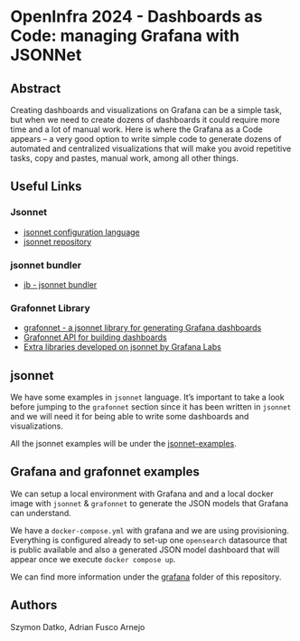 # OpenInfra 2024 - Dashboards as Code: managing Grafana with JSONNet

## Abstract

Creating dashboards and visualizations on Grafana can be a simple task, but when we need
to create dozens of dashboards it could require more time and a lot of manual work. Here is
where the Grafana as a Code appears – a very good option to write simple code to generate
dozens of automated and centralized visualizations that will make you avoid repetitive tasks,
copy and pastes, manual work, among all other things.

## Useful Links

### Jsonnet

- [jsonnet configuration language](https://jsonnet.org/)
- [jsonnet repository](https://github.com/google/jsonnet)

### jsonnet bundler

- [jb - jsonnet bundler](https://github.com/jsonnet-bundler/jsonnet-bundler)

### Grafonnet Library

- [grafonnet - a jsonnet library for generating Grafana dashboards](https://github.com/grafana/grafonnet)
- [Grafonnet API for building dashboards](https://grafana.github.io/grafonnet/API/index.html)
- [Extra libraries developed on jsonnet by Grafana Labs](https://github.com/grafana/jsonnet-libs/tree/master)

## jsonnet

We have some examples in `jsonnet` language. It’s important to take a look before jumping to the `grafonnet` section since it has been written in `jsonnet` and we will need it for being able to write some dashboards and visualizations.

All the jsonnet examples will be under the [jsonnet-examples](./jsonnet_examples/README.md).

## Grafana and grafonnet examples

We can setup a local environment with Grafana and and a local docker image with `jsonnet` & `grafonnet` to generate the JSON models that Grafana can understand.

We have a `docker-compose.yml` with grafana and we are using provisioning. Everything is configured already to set-up one `opensearch` datasource that is public available and also a generated JSON model dashboard that will appear once we execute `docker compose up`.

We can find more information under the [grafana](./grafana/README.md) folder of this repository.

## Authors

Szymon Datko, Adrian Fusco Arnejo
